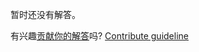
暂时还没有解答。

有兴趣[贡献你的解答](https://github.com/BFEdev/BFE.dev-solutions/blob/main/typescript/implement-repeatstring-string-number_zh.md)吗? [Contribute guideline](https://github.com/BFEdev/BFE.dev-solutions#how-to-contribute)
